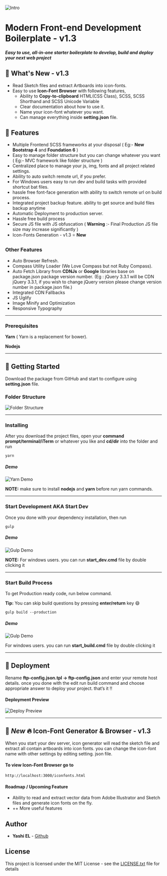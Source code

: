 ![Intro](https://raw.githubusercontent.com/yashiel/gifs/master/intro.png)
# Modern Front-end Development Boilerplate - v1.3
##### Easy to use, all-in-one starter boilerplate to develop, build and deploy your next web project

## :pushpin: What's New - v1.3
* Read Sketch files and extract Artboards into icon-fonts.
* Easy to use **Icon-Font Browser** with following features,
    * Ability to **Copy-to-clipboard** HTML(CSS Class), SCSS, SCSS Shorthand and SCSS Unicode Variable
    * Clear documentation about how to use it.
    * Name your icon-font whatever you want.
    * Can manage everything inside **setting.json** file.

## :pushpin: Features
* Multiple Frontend SCSS frameworks at your disposal ( Eg:- **New Bootstrap 4** and **Foundation 6** )
* Easy to manage folder structure but you can change whatever you want ( Eg:- MVC framework like folder structure )
* Centralized place to manage your js, img, fonts and all project related settings.
* Ability to auto switch remote url, if you prefer.
* For Windows users easy to run dev and build tasks with provided shortcut bat files.
* hassle free font-face generation with ability to switch remote url on build process.
* Integrated project backup feature. ability to get source and build files backup anytime
* Automatic Deployment to production server.
* Hassle free build process
* Secure JS file with JS obfuscation ( **Warning** :- Final Production JS file size may increase significantly )
* Icon-Fonts Generation - v1.3 :star: **New**

### Other Features

* Auto Browser Refresh.
* Compass Utility Loader (We Love Compass but not Ruby Compass).
* Auto Fetch Library from **CDNJs** or **Google** libraries base on package.json package version number. (Eg : jQuery 3.3.1 will be CDN jQuery 3.3.1, if you wish to change jQuery version please change version number in package.json file.)
* Integrated CDN Fallbacks
* JS Uglify
* Image Minify and Optimization
* Responsive Typography

___


### Prerequisites

**Yarn** ( Yarn is a replacement for bower).

**Nodejs**

---
## :pushpin: Getting Started

Download the package from GitHub and start to configure using **setting.json** file.

### Folder Structure
![Folder Structure](https://raw.githubusercontent.com/yashiel/gifs/master/web-boilerplate%20-%20Visual%20Studio%20Code.png)

---
### Installing

After you download the project files, open your **command prompt/terminal/iTerm** or whatever you like and **cd/dir** into the folder and run

```
yarn
```

##### Demo

![Yarn Demo](https://raw.githubusercontent.com/yashiel/gifs/master/2.gif)


**NOTE:** make sure to install **nodejs** and **yarn** before run yarn commands.


---
### Start Development AKA Start Dev

Once you done with your dependency installation, then run
```
gulp
```
##### Demo

![Gulp Demo](https://raw.githubusercontent.com/yashiel/gifs/master/3.gif)

**NOTE:** For windows users. you can run **start_dev.cmd** file by double clicking it

---
### Start Build Process

To get Production ready code, run below command.

**Tip:** You can skip build questions by pressing **enter/return** key :smile:

```
gulp build --production
```

##### Demo

![Gulp Demo](https://raw.githubusercontent.com/yashiel/gifs/master/4.gif)

For windows users. you can run **start_build.cmd** file by double clicking it


---
## :pushpin: Deployment

Rename **ftp-config.json.tpl -> ftp-config.json** and enter your remote host details. once you done with the edit run build command and choose appropriate answer to deploy your project. that’s it !!

#### Deployment Preview
![Deploy Preview](https://raw.githubusercontent.com/yashiel/gifs/master/snap2.png)

---
## :pushpin: *New* :fire: Icon-Font Generator & Browser - v1.3 

When you start your dev server, icon generator will read the sketch file and extract all contain artboards into icon fonts. you can change the icon-font name with other settings by editing setting. json file. 

#### To view Icon-Font Browser go to

```
http://localhost:3000/iconfonts.html
```


#### Roadmap / Upcoming Feature

* Ability to read and extract vector data from Adobe Illustrator and Sketch files and generate icon fonts on the fly.
* ++ More useful features
## Author

* **Yashi EL** - [Github](https://github.com/yashiel)

## License

This project is licensed under the MIT License - see the [LICENSE.txt](LICENSE.txt) file for details


